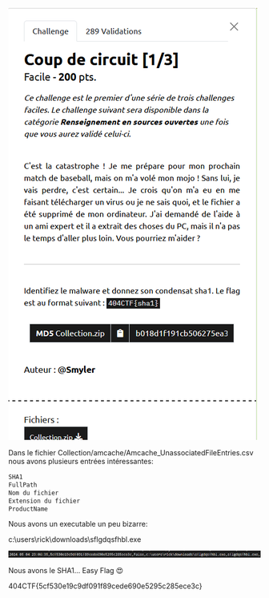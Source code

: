 ![01](https://github.com/ReZ3R0/404CTF-2024/blob/main/Images/Cc01.png?raw=true)

Dans le fichier Collection/amcache/Amcache_UnassociatedFileEntries.csv nous avons plusieurs entrées intéressantes:

    SHA1
    FullPath
    Nom du fichier
    Extension du fichier
    ProductName

Nous avons un executable un peu bizarre:

c:\users\rick\downloads\sflgdqsfhbl.exe

![Rick](https://github.com/ReZ3R0/404CTF-2024/blob/main/Images/Rick.png?raw=true)

Nous avons le SHA1... Easy Flag :heart_eyes:

404CTF{5cf530e19c9df091f89cede690e5295c285ece3c}

